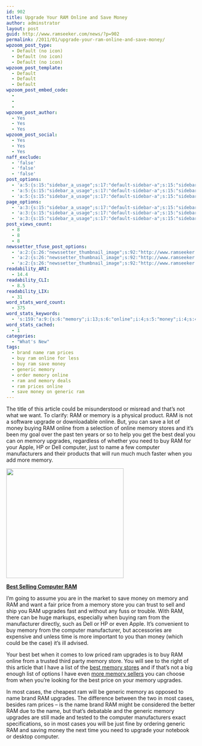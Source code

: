 ```yaml
---
id: 902
title: Upgrade Your RAM Online and Save Money
author: adminstrator
layout: post
guid: http://www.ramseeker.com/news/?p=902
permalink: /2011/01/upgrade-your-ram-online-and-save-money/
wpzoom_post_type:
  - Default (no icon)
  - Default (no icon)
  - Default (no icon)
wpzoom_post_template:
  - Default
  - Default
  - Default
wpzoom_post_embed_code:
  - 
  - 
  - 
wpzoom_post_author:
  - Yes
  - Yes
  - Yes
wpzoom_post_social:
  - Yes
  - Yes
  - Yes
naff_exclude:
  - 'false'
  - 'false'
  - 'false'
post_options:
  - 'a:5:{s:15:"sidebar_a_usage";s:17:"default-sidebar-a";s:15:"sidebar_b_usage";s:17:"default-sidebar-b";s:9:"hwa_usage";s:17:"default-headerbar";s:8:"ad_above";s:0:"";s:8:"ad_below";s:0:"";}'
  - 'a:5:{s:15:"sidebar_a_usage";s:17:"default-sidebar-a";s:15:"sidebar_b_usage";s:17:"default-sidebar-b";s:9:"hwa_usage";s:17:"default-headerbar";s:8:"ad_above";s:0:"";s:8:"ad_below";s:0:"";}'
  - 'a:5:{s:15:"sidebar_a_usage";s:17:"default-sidebar-a";s:15:"sidebar_b_usage";s:17:"default-sidebar-b";s:9:"hwa_usage";s:17:"default-headerbar";s:8:"ad_above";s:0:"";s:8:"ad_below";s:0:"";}'
page_options:
  - 'a:3:{s:15:"sidebar_a_usage";s:17:"default-sidebar-a";s:15:"sidebar_b_usage";s:17:"default-sidebar-b";s:9:"hwa_usage";s:17:"default-headerbar";}'
  - 'a:3:{s:15:"sidebar_a_usage";s:17:"default-sidebar-a";s:15:"sidebar_b_usage";s:17:"default-sidebar-b";s:9:"hwa_usage";s:17:"default-headerbar";}'
  - 'a:3:{s:15:"sidebar_a_usage";s:17:"default-sidebar-a";s:15:"sidebar_b_usage";s:17:"default-sidebar-b";s:9:"hwa_usage";s:17:"default-headerbar";}'
post_views_count:
  - 8
  - 8
  - 8
newssetter_tfuse_post_options:
  - 'a:2:{s:26:"newssetter_thumbnail_image";s:92:"http://www.ramseeker.com/wp-content/uploads/2011/03/Screen-shot-2011-03-24-at-1.41.59-PM.png";s:24:"newssetter_disable_image";s:4:"true";}'
  - 'a:2:{s:26:"newssetter_thumbnail_image";s:92:"http://www.ramseeker.com/wp-content/uploads/2011/03/Screen-shot-2011-03-24-at-1.41.59-PM.png";s:24:"newssetter_disable_image";s:4:"true";}'
  - 'a:2:{s:26:"newssetter_thumbnail_image";s:92:"http://www.ramseeker.com/wp-content/uploads/2011/03/Screen-shot-2011-03-24-at-1.41.59-PM.png";s:24:"newssetter_disable_image";s:4:"true";}'
readability_ARI:
  - 14.4
readability_CLI:
  - 8.5
readability_LIX:
  - 31
word_stats_word_count:
  - 375
word_stats_keywords:
  - 's:159:"a:9:{s:6:"memory";i:13;s:6:"online";i:4;s:5:"money";i:4;s:4:"best";i:5;s:8:"upgrades";i:6;s:8:"computer";i:6;s:4:"name";i:4;s:5:"cases";i:3;s:7:"generic";i:3;}";'
word_stats_cached:
  - 1
categories:
  - "What's New"
tags:
  - brand name ram prices
  - buy ram online for less
  - buy ram save money
  - generic memory
  - order memory online
  - ram and memory deals
  - ram prices online
  - save money on generic ram
---
```

<div style="float: right; margin-right: 5px;">
</div>

<div style="float: right; margin-right: 5px;">
</div>

<div style="float: right; margin-right: 5px;">
</div>

The title of this article could be misunderstood or misread and that&#8217;s not what we want. To clarify: RAM or memory is a physical product. RAM is not a software upgrade or downloadable online. But, you can save a lot of money buying RAM online from a selection of online memory stores and it&#8217;s been my goal over the past ten years or so to help you get the best deal you can on memory upgrades, regardless of whether you need to buy RAM for your Apple, HP or Dell computer, just to name a few computer manufacturers and their products that will run much much faster when you add more memory.

[<img class="alignnone size-full wp-image-1139" title="Best Selling Computer RAM" src="http://www.ramseeker.com/wp-content/uploads/2011/03/Screen-shot-2011-03-24-at-1.41.59-PM.png" alt="" width="312" height="292" />][1]

**[Best Selling Computer RAM][1]**

I&#8217;m going to assume you are in the market to save money on memory and RAM and want a fair price from a memory store you can trust to sell and ship you RAM upgrades fast and without any fuss or trouble. With RAM, there can be huge markups, especially when buying ram from the manufacturer directly, such as Dell or HP or even Apple. It&#8217;s convenient to buy memory from the computer manufacturer, but accessories are expensive and unless time is more important to you than money (which could be the case) it&#8217;s ill advised.

Your best bet when it comes to low priced ram upgrades is to buy RAM online from a trusted third party memory store. You will see to the right of this article that I have a list of the [best memory stores][2] and if that&#8217;s not a big enough list of options I have even [more memory sellers][3] you can choose from when you&#8217;re looking for the best price on your memory upgrades.

In most cases, the cheapest ram will be generic memory as opposed to name brand RAM upgrades. The difference between the two in most cases, besides ram prices &#8211; is the name brand RAM might be considered the better RAM due to the name, but that&#8217;s debatable and the generic memory upgrades are still made and tested to the computer manufacturers exact specifications, so in most cases you will be just fine by ordering generic RAM and saving money the next time you need to upgrade your notebook or desktop computer.

 [1]: http://www.amazon.com/gp/product/B001KB6Z2U/ref=as_li_ss_tl?ie=UTF8&tag=ramseeker-20&linkCode=as2&camp=1789&creative=390957&creativeASIN=B001KB6Z2U
 [2]: http://www.ramseeker.com
 [3]: http://www.ramseeker.com/where-to-buy-computer-memory-upgrades/